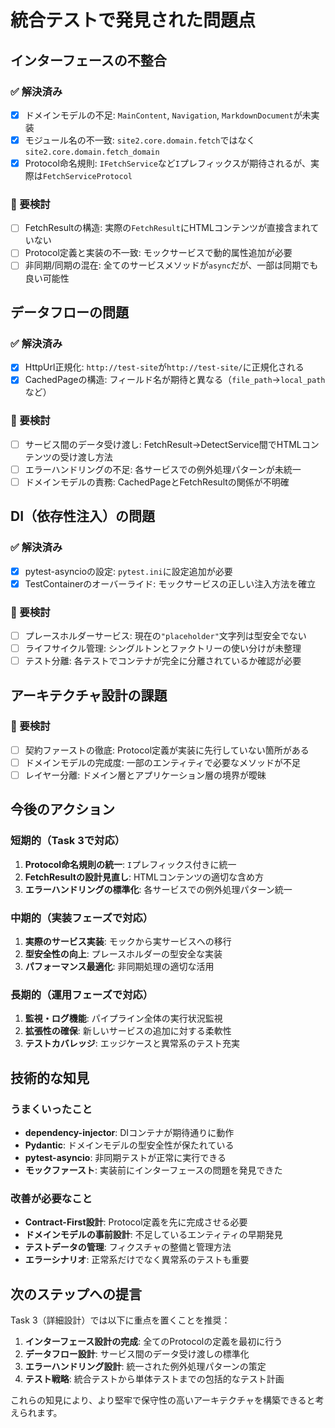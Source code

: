 # 統合テストで発見された問題点

## インターフェースの不整合

### ✅ 解決済み
- [x] ドメインモデルの不足: `MainContent`, `Navigation`, `MarkdownDocument`が未実装
- [x] モジュール名の不一致: `site2.core.domain.fetch`ではなく`site2.core.domain.fetch_domain`
- [x] Protocol命名規則: `IFetchService`など`I`プレフィックスが期待されるが、実際は`FetchServiceProtocol`

### 🔄 要検討
- [ ] FetchResultの構造: 実際の`FetchResult`にHTMLコンテンツが直接含まれていない
- [ ] Protocol定義と実装の不一致: モックサービスで動的属性追加が必要
- [ ] 非同期/同期の混在: 全てのサービスメソッドが`async`だが、一部は同期でも良い可能性

## データフローの問題

### ✅ 解決済み
- [x] HttpUrl正規化: `http://test-site`が`http://test-site/`に正規化される
- [x] CachedPageの構造: フィールド名が期待と異なる（`file_path`→`local_path`など）

### 🔄 要検討
- [ ] サービス間のデータ受け渡し: FetchResult→DetectService間でHTMLコンテンツの受け渡し方法
- [ ] エラーハンドリングの不足: 各サービスでの例外処理パターンが未統一
- [ ] ドメインモデルの責務: CachedPageとFetchResultの関係が不明確

## DI（依存性注入）の問題

### ✅ 解決済み
- [x] pytest-asyncioの設定: `pytest.ini`に設定追加が必要
- [x] TestContainerのオーバーライド: モックサービスの正しい注入方法を確立

### 🔄 要検討
- [ ] プレースホルダーサービス: 現在の`"placeholder"`文字列は型安全でない
- [ ] ライフサイクル管理: シングルトンとファクトリーの使い分けが未整理
- [ ] テスト分離: 各テストでコンテナが完全に分離されているか確認が必要

## アーキテクチャ設計の課題

### 🔄 要検討
- [ ] 契約ファーストの徹底: Protocol定義が実装に先行していない箇所がある
- [ ] ドメインモデルの完成度: 一部のエンティティで必要なメソッドが不足
- [ ] レイヤー分離: ドメイン層とアプリケーション層の境界が曖昧

## 今後のアクション

### 短期的（Task 3で対応）
1. **Protocol命名規則の統一**: `I`プレフィックス付きに統一
2. **FetchResultの設計見直し**: HTMLコンテンツの適切な含め方
3. **エラーハンドリングの標準化**: 各サービスでの例外処理パターン統一

### 中期的（実装フェーズで対応）
1. **実際のサービス実装**: モックから実サービスへの移行
2. **型安全性の向上**: プレースホルダーの型安全な実装
3. **パフォーマンス最適化**: 非同期処理の適切な活用

### 長期的（運用フェーズで対応）
1. **監視・ログ機能**: パイプライン全体の実行状況監視
2. **拡張性の確保**: 新しいサービスの追加に対する柔軟性
3. **テストカバレッジ**: エッジケースと異常系のテスト充実

## 技術的な知見

### うまくいったこと
- **dependency-injector**: DIコンテナが期待通りに動作
- **Pydantic**: ドメインモデルの型安全性が保たれている
- **pytest-asyncio**: 非同期テストが正常に実行できる
- **モックファースト**: 実装前にインターフェースの問題を発見できた

### 改善が必要なこと
- **Contract-First設計**: Protocol定義を先に完成させる必要
- **ドメインモデルの事前設計**: 不足しているエンティティの早期発見
- **テストデータの管理**: フィクスチャの整備と管理方法
- **エラーシナリオ**: 正常系だけでなく異常系のテストも重要

## 次のステップへの提言

Task 3（詳細設計）では以下に重点を置くことを推奨：

1. **インターフェース設計の完成**: 全てのProtocolの定義を最初に行う
2. **データフロー設計**: サービス間のデータ受け渡しの標準化
3. **エラーハンドリング設計**: 統一された例外処理パターンの策定
4. **テスト戦略**: 統合テストから単体テストまでの包括的なテスト計画

これらの知見により、より堅牢で保守性の高いアーキテクチャを構築できると考えられます。
